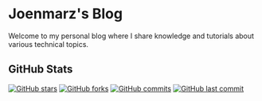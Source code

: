 # Joenmarz's Blog

Welcome to my personal blog where I share knowledge and tutorials about various technical topics.

## GitHub Stats

[![GitHub stars](https://img.shields.io/github/stars/LarryMarzanJr/LarryMarzanJr.github.io?style=for-the-badge&logo=github)](https://github.com/LarryMarzanJr/LarryMarzanJr.github.io/stargazers)
[![GitHub forks](https://img.shields.io/github/forks/LarryMarzanJr/LarryMarzanJr.github.io?style=for-the-badge&logo=github)](https://github.com/LarryMarzanJr/LarryMarzanJr.github.io/network)
[![GitHub commits](https://img.shields.io/github/commit-activity/m/LarryMarzanJr/LarryMarzanJr.github.io?style=for-the-badge&logo=github)](https://github.com/LarryMarzanJr/LarryMarzanJr.github.io/commits)
[![GitHub last commit](https://img.shields.io/github/last-commit/LarryMarzanJr/LarryMarzanJr.github.io?style=for-the-badge&logo=github)](https://github.com/LarryMarzanJr/LarryMarzanJr.github.io/commits)